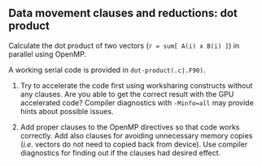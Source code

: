 ## Data movement clauses and reductions: dot product

Calculate the dot product of two vectors (`r = sum[ A(i) x B(i) ]`) in
parallel using OpenMP.

A working serial code is provided in `dot-product(.c|.F90)`.

1. Try to accelerate the code first using worksharing constructs without any
   clauses. Are you able to get the correct result with the GPU accelerated
   code? Compiler diagnostics with `-Minfo=all` may provide hints about
   possible issues.

2. Add proper clauses to the OpenMP directives so that code works correctly.
   Add also clauses for avoiding unnecessary memory copies (*i.e.* vectors do
   not need to copied back from device). Use compiler diagnostics for finding
   out if the clauses had desired effect.
